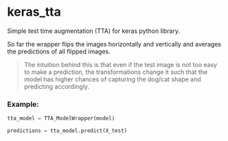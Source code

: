 # keras_tta
Simple test time augmentation (TTA) for keras python library.

So far the wrapper flips the images horizontally and vertically and averages the predictions of all flipped images.

>The intuition behind this is that even if the test image is not too easy to make a prediction, the transformations change it such that the model has higher chances of capturing the dog/cat shape and predicting accordingly.


### Example:

```python
tta_model = TTA_ModelWrapper(model)

predictions = tta_model.predict(X_test)
```
